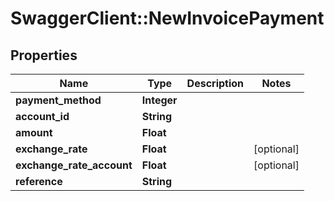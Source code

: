 # SwaggerClient::NewInvoicePayment

## Properties
Name | Type | Description | Notes
------------ | ------------- | ------------- | -------------
**payment_method** | **Integer** |  | 
**account_id** | **String** |  | 
**amount** | **Float** |  | 
**exchange_rate** | **Float** |  | [optional] 
**exchange_rate_account** | **Float** |  | [optional] 
**reference** | **String** |  | 


